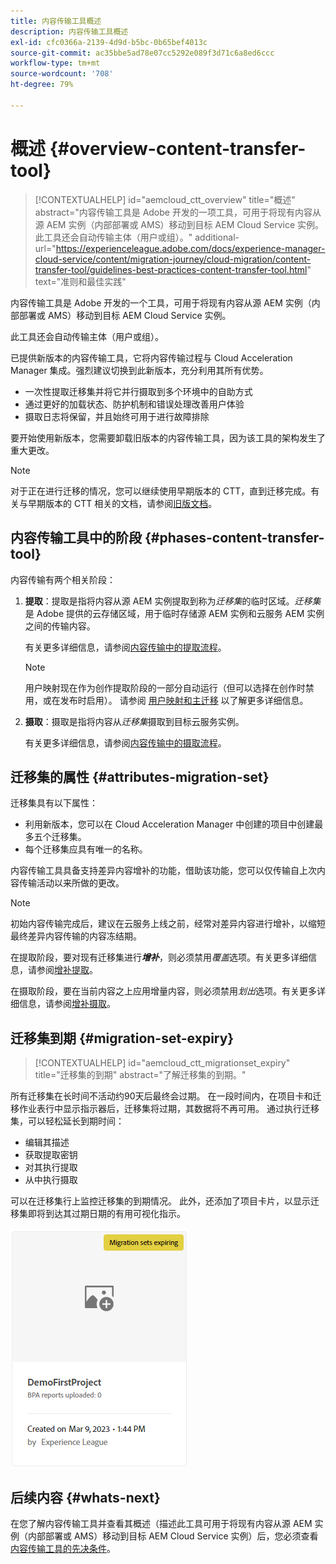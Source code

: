 ```yaml
---
title: 内容传输工具概述
description: 内容传输工具概述
exl-id: cfc0366a-2139-4d9d-b5bc-0b65bef4013c
source-git-commit: ac35bbe5ad78e07cc5292e089f3d71c6a8ed6ccc
workflow-type: tm+mt
source-wordcount: '708'
ht-degree: 79%

---
```


# 概述 {#overview-content-transfer-tool}

>[!CONTEXTUALHELP]
>id="aemcloud_ctt_overview"
>title="概述"
>abstract="内容传输工具是 Adobe 开发的一项工具，可用于将现有内容从源 AEM 实例（内部部署或 AMS）移动到目标 AEM Cloud Service 实例。此工具还会自动传输主体（用户或组）。"
>additional-url="https://experienceleague.adobe.com/docs/experience-manager-cloud-service/content/migration-journey/cloud-migration/content-transfer-tool/guidelines-best-practices-content-transfer-tool.html" text="准则和最佳实践"

内容传输工具是 Adobe 开发的一个工具，可用于将现有内容从源 AEM 实例（内部部署或 AMS）移动到目标 AEM Cloud Service 实例。

此工具还会自动传输主体（用户或组）。

已提供新版本的内容传输工具，它将内容传输过程与 Cloud Acceleration Manager 集成。强烈建议切换到此新版本，充分利用其所有优势。

* 一次性提取迁移集并将它并行摄取到多个环境中的自助方式
* 通过更好的加载状态、防护机制和错误处理改善用户体验
* 摄取日志将保留，并且始终可用于进行故障排除

要开始使用新版本，您需要卸载旧版本的内容传输工具，因为该工具的架构发生了重大更改。

>[!NOTE]
>
> 对于正在进行迁移的情况，您可以继续使用早期版本的 CTT，直到迁移完成。有关与早期版本的 CTT 相关的文档，请参阅[旧版文档](/help/journey-migration/content-transfer-tool/ctt-legacy/overview-content-transfer-tool-legacy.md)。

## 内容传输工具中的阶段 {#phases-content-transfer-tool}

内容传输有两个相关阶段：

1. **提取**：提取是指将内容从源 AEM 实例提取到称为&#x200B;*迁移集*&#x200B;的临时区域。*迁移集*&#x200B;是 Adobe 提供的云存储区域，用于临时存储源 AEM 实例和云服务 AEM 实例之间的传输内容。

   有关更多详细信息，请参阅[内容传输中的提取流程](/help/journey-migration/content-transfer-tool/using-content-transfer-tool/extracting-content.md)。

   >[!NOTE]
   >用户映射现在作为创作提取阶段的一部分自动运行（但可以选择在创作时禁用，或在发布时启用）。 请参阅 [用户映射和主迁移](/help/journey-migration/content-transfer-tool/using-content-transfer-tool/user-mapping-and-migration.md) 以了解更多详细信息。

1. **摄取**：摄取是指将内容从&#x200B;*迁移集*&#x200B;摄取到目标云服务实例。

   有关更多详细信息，请参阅[内容传输中的摄取流程](/help/journey-migration/content-transfer-tool/using-content-transfer-tool/ingesting-content.md)。

## 迁移集的属性 {#attributes-migration-set}

迁移集具有以下属性：

* 利用新版本，您可以在 Cloud Acceleration Manager 中创建的项目中创建最多五个迁移集。
* 每个迁移集应具有唯一的名称。

内容传输工具具备支持差异内容增补的功能，借助该功能，您可以仅传输自上次内容传输活动以来所做的更改。

>[!NOTE]
>初始内容传输完成后，建议在云服务上线之前，经常对差异内容进行增补，以缩短最终差异内容传输的内容冻结期。

在提取阶段，要对现有迁移集进行&#x200B;***增补***，则必须禁用&#x200B;*覆盖*&#x200B;选项。有关更多详细信息，请参阅[增补提取](/help/journey-migration/content-transfer-tool/using-content-transfer-tool/extracting-content.md#top-up-extraction-process)。

在摄取阶段，要在当前内容之上应用增量内容，则必须禁用&#x200B;*划出*&#x200B;选项。有关更多详细信息，请参阅[增补摄取](/help/journey-migration/content-transfer-tool/using-content-transfer-tool/ingesting-content.md#top-up-ingestion-process)。

## 迁移集到期 {#migration-set-expiry}

>[!CONTEXTUALHELP]
>id="aemcloud_ctt_migrationset_expiry"
>title="迁移集的到期"
>abstract="了解迁移集的到期。"

所有迁移集在长时间不活动约90天后最终会过期。 在一段时间内，在项目卡和迁移作业表行中显示指示器后，迁移集将过期，其数据将不再可用。 通过执行迁移集，可以轻松延长到期时间：

* 编辑其描述
* 获取提取密钥
* 对其执行提取
* 从中执行摄取

可以在迁移集行上监控迁移集的到期情况。 此外，还添加了项目卡片，以显示迁移集即将到达其过期日期的有用可视化指示。

![图像](/help/journey-migration/content-transfer-tool/assets-ctt/cttcam29.png)


## 后续内容 {#whats-next}

在您了解内容传输工具并查看其概述（描述此工具可用于将现有内容从源 AEM 实例（内部部署或 AMS）移动到目标 AEM Cloud Service 实例）后，您必须查看[内容传输工具的先决条件](/help/journey-migration/content-transfer-tool/using-content-transfer-tool/prerequisites-content-transfer-tool.md)。
